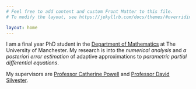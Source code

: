 ```yaml
---
# Feel free to add content and custom Front Matter to this file.
# To modify the layout, see https://jekyllrb.com/docs/themes/#overriding-theme-defaults

layout: home
---
```

I am a final year PhD student in the [Department of Mathematics](https://www.maths.manchester.ac.uk/) at The University of Manchester.
My research is into the *numerical analysis* and *a posteriori error estimation* of adaptive approximations to *parametric partial differential equations*.

My supervisors are [Professor Catherine Powell](https://personalpages.manchester.ac.uk/staff/Catherine.Powell/) and [Professor David Silvester](https://personalpages.manchester.ac.uk/staff/david.silvester/).
